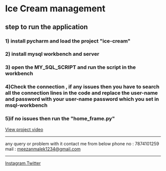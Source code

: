 # Ice Cream management

## step to run the application

### 1) install pycharm and load the project "ice-cream"
### 2) install mysql workbench and server 
### 3) open the MY_SQL_SCRIPT	and run the script in the workbench
### 4)Check the connection , if any issues then you have to search all the connection lines in the code and replace the user-name and password with your user-name password which you set in msql-workbench
### 5)if no issues then run the "home_frame.py"

[View project video](https://www.youtube.com/watch?v=pjnJsVGL9GQ)

-----------------------------------------------------------------------

any query or problem with it contact me from below 
phone no  :   7874101259
mail  :  meezanmalek1234@gmail.com

-----------------------------------------------------------------------
[Instagram](https://instagram.com/meezan_malikh/),[Twitter](https://mobile.twitter.com/meezan_malik)
